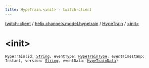 ```yaml
---
title: HypeTrain.<init> - twitch-client
---
```


[twitch-client](../../index.html) / [helix.channels.model.hypetrain](../index.html) / [HypeTrain](index.html) / [&lt;init&gt;](./-init-.html)

# &lt;init&gt;

`HypeTrain(id: `[`String`](https://kotlinlang.org/api/latest/jvm/stdlib/kotlin/-string/index.html)`, eventType: `[`HypeTrainType`](../-hype-train-type/index.html)`, eventTimestamp: Instant, version: `[`String`](https://kotlinlang.org/api/latest/jvm/stdlib/kotlin/-string/index.html)`, eventData: `[`HypeTrainData`](../-hype-train-data/index.html)`)`